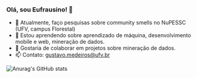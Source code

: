 ### Olá, sou Eufrausino! 👋

- 🔭 Atualmente, faço pesquisas sobre community smells no NuPESSC (UFV, campus Florestal)
- 🌱 Estou aprendendo sobre aprendizado de máquina, desenvolvimento mobile e web, mineração de dados.
- 👯 Gostaria de colaborar em projetos sobre mineração de dados.
- 📫 Contato: gustavo.medeiros@ufv.br

![Anurag's GitHub stats](https://github-readme-stats.vercel.app/api?username=Eufrausino&show_icons=true&theme=highcontrast)
